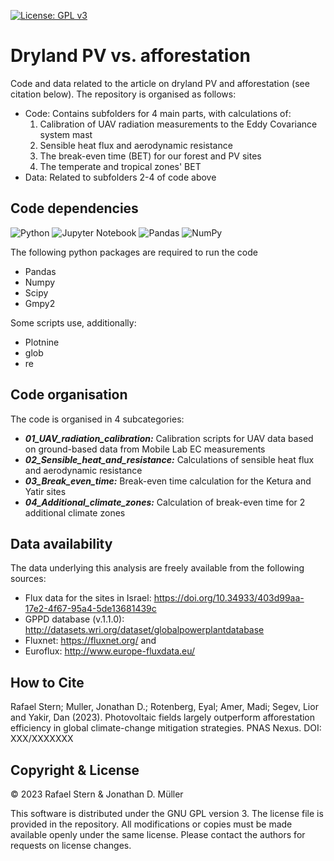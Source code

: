 [![License: GPL v3](https://img.shields.io/badge/License-GPLv3-blue.svg)](https://www.gnu.org/licenses/gpl-3.0)

# Dryland PV vs. afforestation

Code and data related to the article on dryland PV and afforestation (see citation below). The repository is organised as follows:

  - Code: Contains subfolders for 4 main parts, with calculations of:
    1) Calibration of UAV radiation measurements to the Eddy Covariance system mast
	2) Sensible heat flux and aerodynamic resistance
    3) The break-even time (BET) for our forest and PV sites
	4) The temperate and tropical zones' BET
  - Data: Related to subfolders 2-4 of code above

## Code dependencies

![Python](https://img.shields.io/badge/python-3670A0?style=for-the-badge&logo=python&logoColor=ffdd54)
![Jupyter Notebook](https://img.shields.io/badge/jupyter-%23FA0F00.svg?style=for-the-badge&logo=jupyter&logoColor=white)
![Pandas](https://img.shields.io/badge/pandas-%23150458.svg?style=for-the-badge&logo=pandas&logoColor=white)
![NumPy](https://img.shields.io/badge/numpy-%23013243.svg?style=for-the-badge&logo=numpy&logoColor=white)

The following python packages are required to run the code

  - Pandas
  - Numpy
  - Scipy
  - Gmpy2

Some scripts use, additionally:
  - Plotnine
  - glob
  - re
  
## Code organisation

The code is organised in 4 subcategories:

  - ***01_UAV_radiation_calibration:*** Calibration scripts for UAV data based on ground-based data from Mobile Lab EC measurements
  - ***02_Sensible_heat_and_resistance:*** Calculations of sensible heat flux and aerodynamic resistance
  - ***03_Break_even_time:*** Break-even time calculation for the Ketura and Yatir sites
  - ***04_Additional_climate_zones:*** Calculation of break-even time for 2 additional climate zones
  
## Data availability

The data underlying this analysis are freely available from the following sources:
  - Flux data for the sites in Israel: https://doi.org/10.34933/403d99aa-17e2-4f67-95a4-5de13681439c
  - GPPD database (v.1.1.0): http://datasets.wri.org/dataset/globalpowerplantdatabase
  - Fluxnet: https://fluxnet.org/ and
  - Euroflux: http://www.europe-fluxdata.eu/

## How to Cite

Rafael Stern; Muller, Jonathan D.; Rotenberg, Eyal; Amer, Madi; Segev, Lior and Yakir, Dan (2023). Photovoltaic fields largely outperform afforestation efficiency in global climate-change mitigation strategies. PNAS Nexus. DOI: XXX/XXXXXXX

## Copyright & License

© 2023 Rafael Stern & Jonathan D. Müller

This software is distributed under the GNU GPL version 3. The license file is provided in the repository. All modifications or copies must be made available openly under the same license. Please contact the authors for requests on license changes.

